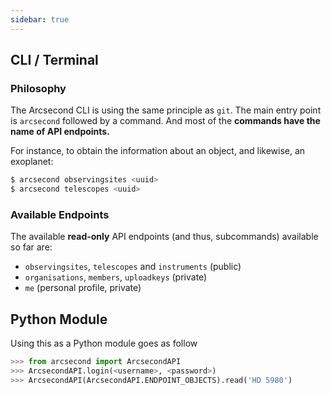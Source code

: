 ```yaml
---
sidebar: true
---
```


## CLI / Terminal

### Philosophy

The Arcsecond CLI is using the same principle as `git`. The main entry point
is `arcsecond` followed by a command. And most of the **commands have the 
name of API endpoints.**

For instance, to obtain the information about an object, and likewise, an exoplanet:

```bash
$ arcsecond observingsites <uuid>
$ arcsecond telescopes <uuid>
```

### Available Endpoints

The available **read-only** API endpoints (and thus, subcommands) available so far are: 
* `observingsites`, `telescopes` and `instruments` (public)
* `organisations`, `members`, `uploadkeys` (private)
* `me` (personal profile, private)

## Python Module

Using this as a Python module goes as follow

```python
>>> from arcsecond import ArcsecondAPI
>>> ArcsecondAPI.login(<username>, <password>)
>>> ArcsecondAPI(ArcsecondAPI.ENDPOINT_OBJECTS).read('HD 5980')
```
